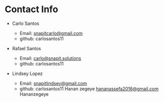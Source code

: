 # Contact Info

- Carlo Santos
  - Email: snapitcarlo@gmail.com
  - github: carlosantos11 

- Rafael Santos
  - Email: carlo@snapit.solutions
  - github: carlosantos11

- Lindsey Lopez
  - Email: snapitlindsey@gmail.com
  - github: carlosantos11
  Hanan zegeye
  hananassefa2016@gmail.com
  Hananzegeye
  